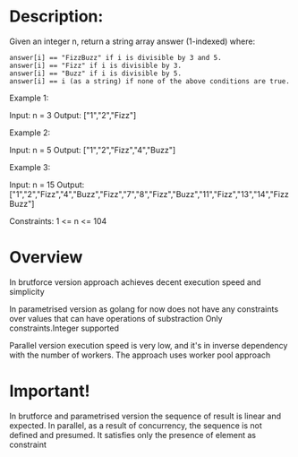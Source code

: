 # Description:
Given an integer n, return a string array answer (1-indexed) where:

    answer[i] == "FizzBuzz" if i is divisible by 3 and 5.
    answer[i] == "Fizz" if i is divisible by 3.
    answer[i] == "Buzz" if i is divisible by 5.
    answer[i] == i (as a string) if none of the above conditions are true.

Example 1:

Input: n = 3
Output: ["1","2","Fizz"]

Example 2:

Input: n = 5
Output: ["1","2","Fizz","4","Buzz"]

Example 3:

Input: n = 15
Output: ["1","2","Fizz","4","Buzz","Fizz","7","8","Fizz","Buzz","11","Fizz","13","14","FizzBuzz"]

Constraints:
    1 <= n <= 104

# Overview
In brutforce version approach achieves decent execution speed and simplicity

In parametrised version as golang for now does not have any constraints over values that can have operations of substraction
Only constraints.Integer supported 

Parallel version execution speed is very low, and it's in inverse dependency with the number of workers.
The approach uses worker pool approach

# Important! 
In brutforce and parametrised version the sequence of result is linear and expected.
In parallel, as a result of concurrency, the sequence is not defined and presumed. It satisfies only the presence of element as constraint